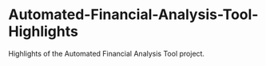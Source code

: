 # Automated-Financial-Analysis-Tool-Highlights
Highlights of the Automated Financial Analysis Tool project.

